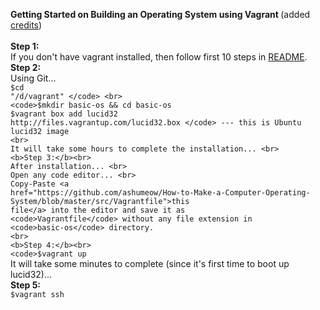 <b> Getting Started on Building an Operating System using Vagrant </b>
(added <a href="https://github.com/SamyPesse/How-to-Make-a-Computer-Operating-System">credits</a>)<br><br>
<b>Step 1:</b><br>
If you don't have vagrant installed, 
then follow first 10 steps in 
<a href="https://github.com/dragonwolverines/GettingStarted-Vagrant-Win8.1/blob/master/README.md">README</a>.<br>
<b>Step 2:</b><br>
Using Git... <br>
<code>$cd "/d/vagrant" </code> <br>
<code>$mkdir basic-os && cd basic-os </code><br>
<code>$vagrant box add lucid32 http://files.vagrantup.com/lucid32.box </code> --- this is Ubuntu lucid32 image
<br>
It will take some hours to complete the installation... <br>
<b>Step 3:</b><br>
After installation... <br>
Open any code editor... <br>
Copy-Paste <a href="https://github.com/ashumeow/How-to-Make-a-Computer-Operating-System/blob/master/src/Vagrantfile">this file</a> into the editor and save it as <code>Vagrantfile</code> without any file extension in <code>basic-os</code> directory.
<br>
<b>Step 4:</b><br>
<code>$vagrant up</code><br>
It will take some minutes to complete (since it's first time to boot up lucid32)...<br>
<b>Step 5:</b><br>
<code>$vagrant ssh</code><br>

